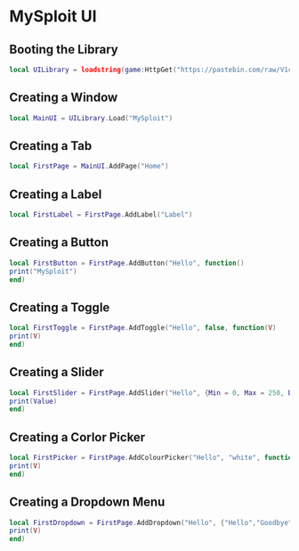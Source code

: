  # MySploit UI

## Booting the Library
```lua
local UILibrary = loadstring(game:HttpGet("https://pastebin.com/raw/V1ca2q9s"))()
```

## Creating a Window
```lua
local MainUI = UILibrary.Load("MySploit")
```

## Creating a Tab
```lua
local FirstPage = MainUI.AddPage("Home")
```

## Creating a Label
```lua
local FirstLabel = FirstPage.AddLabel("Label")
```

## Creating a Button
```lua
local FirstButton = FirstPage.AddButton("Hello", function()
print("MySploit")
end)
```

## Creating a Toggle
```lua
local FirstToggle = FirstPage.AddToggle("Hello", false, function(V)
print(V)
end)
```

## Creating a Slider
```lua
local FirstSlider = FirstPage.AddSlider("Hello", {Min = 0, Max = 250, Def = 50}, function(V)
print(Value)
end)
```

## Creating a Corlor Picker
```lua
local FirstPicker = FirstPage.AddColourPicker("Hello", "white", function(V)
print(V)
end)
```

## Creating a Dropdown Menu
```lua
local FirstDropdown = FirstPage.AddDropdown("Hello", {"Hello","Goodbye"}, function(V)
print(V)
end)
```
